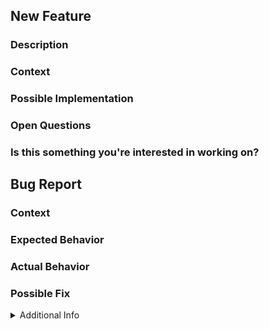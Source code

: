 <!----------------------------------------------------------------------
  |     IF FEATURE SUGGESTION (skip to next section for bug reports)    |
  ---------------------------------------------------------------------->
## New Feature

### Description
<!--- Provide a detailed description of the change or addition you are proposing -->

### Context
<!--- Why is this change important to you? How would you use it? -->
<!--- How can it benefit other users? -->

### Possible Implementation
<!--- Not obligatory, but suggest an idea for implementing addition or change -->

### Open Questions
<!--- What still needs to be discussed -->

### Is this something you're interested in working on?
<!--- Yes or no -->

<!----------------------
  |     IF BUG REPORT    |
  ---------------------->
## Bug Report

### Context
<!--- Provide a more detailed introduction to the issue itself, and why you consider it to be a bug.  How has this bug affected you? What were you trying to accomplish? -->

### Expected Behavior
<!--- Tell us what should happen -->

### Actual Behavior
<!--- Tell us what happens instead -->

### Possible Fix
<!--- Not obligatory, but suggest a fix or reason for the bug -->

<details><summary>Additional Info</summary>

### Your Environment
<!-- Include as many relevant details about the environment you experienced the bug in -->
* Version used:
* Environment name and version (e.g. Chrome 39, node.js 5.4):
* Operating System and version (desktop or mobile):
* Link to your project:

### Steps to Reproduce
<!--- Provide a link to a live example, or an unambiguous set of steps to -->
<!--- reproduce this bug include code to reproduce, if relevant -->
1. 
2. 
3. 
4. 

### Stack Trace
<!-- If an error is thrown, provide the stack trace here -->

</details>
